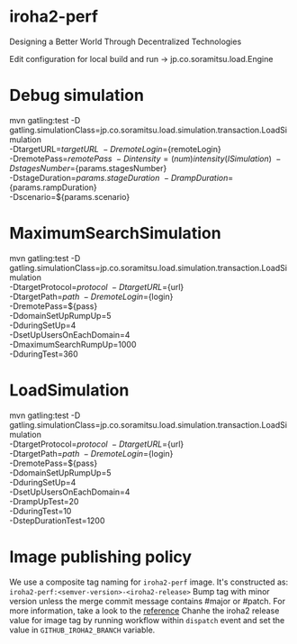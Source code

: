 # iroha2-perf
Designing a Better World Through Decentralized Technologies

Edit configuration for local
build and run -> jp.co.soramitsu.load.Engine

# Debug simulation
mvn gatling:test -D gatling.simulationClass=jp.co.soramitsu.load.simulation.transaction.LoadSimulation \
-DtargetURL=${targetURL} \
-DremoteLogin=${remoteLogin} \
-DremotePass=${remotePass}   \
-Dintensity=(num)intensity(ISimulation)  \
-DstagesNumber=${params.stagesNumber}    \
-DstageDuration=${params.stageDuration}  \
-DrampDuration=${params.rampDuration}    \
-Dscenario=${params.scenario}

# MaximumSearchSimulation
mvn gatling:test -D gatling.simulationClass=jp.co.soramitsu.load.simulation.transaction.LoadSimulation \
-DtargetProtocol=${protocol} \
-DtargetURL=${url} \
-DtargetPath=${path} \
-DremoteLogin=${login} \
-DremotePass=${pass} \
-DdomainSetUpRumpUp=5 \
-DduringSetUp=4 \
-DsetUpUsersOnEachDomain=4 \
-DmaximumSearchRumpUp=1000 \
-DduringTest=360

# LoadSimulation
mvn gatling:test -D gatling.simulationClass=jp.co.soramitsu.load.simulation.transaction.LoadSimulation \
-DtargetProtocol=${protocol} \
-DtargetURL=${url} \
-DtargetPath=${path} \
-DremoteLogin=${login} \
-DremotePass=${pass} \
-DdomainSetUpRumpUp=5 \
-DduringSetUp=4 \
-DsetUpUsersOnEachDomain=4 \
-DrampUpTest=20 \
-DduringTest=10 \
-DstepDurationTest=1200

# Image publishing policy
We use a composite tag naming for `iroha2-perf` image. It's constructed as:
`iroha2-perf:<semver-version>-<iroha2-release>`
Bump tag with minor version unless the merge commit message contains #major or #patch.
For more information, take a look to the [reference](https://github.com/anothrNick/github-tag-action#bumping)
Chanhe the iroha2 release value for image tag by running workflow within `dispatch` event and set the value in `GITHUB_IROHA2_BRANCH` variable.
